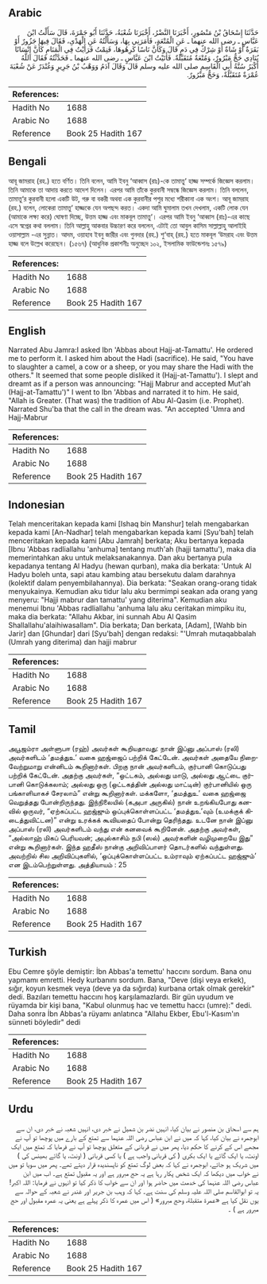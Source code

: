 ## Arabic


<div dir="rtl" lang="ar" style={{fontSize:'larger',backgroundColor:'#f8f9fa',padding:20}}>
حَدَّثَنَا إِسْحَاقُ بْنُ مَنْصُورٍ، أَخْبَرَنَا النَّضْرُ، أَخْبَرَنَا شُعْبَةُ، حَدَّثَنَا أَبُو جَمْرَةَ، قَالَ سَأَلْتُ ابْنَ عَبَّاسٍ ـ رضى الله عنهما ـ عَنِ الْمُتْعَةِ، فَأَمَرَنِي بِهَا، وَسَأَلْتُهُ عَنِ الْهَدْىِ، فَقَالَ فِيهَا جَزُورٌ أَوْ بَقَرَةٌ أَوْ شَاةٌ أَوْ شِرْكٌ فِي دَمٍ قَالَ وَكَأَنَّ نَاسًا كَرِهُوهَا، فَنِمْتُ فَرَأَيْتُ فِي الْمَنَامِ كَأَنَّ إِنْسَانًا يُنَادِي حَجٌّ مَبْرُورٌ، وَمُتْعَةٌ مُتَقَبَّلَةٌ‏.‏ فَأَتَيْتُ ابْنَ عَبَّاسٍ ـ رضى الله عنهما ـ فَحَدَّثْتُهُ فَقَالَ اللَّهُ أَكْبَرُ سُنَّةُ أَبِي الْقَاسِمِ صلى الله عليه وسلم قَالَ وَقَالَ آدَمُ وَوَهْبُ بْنُ جَرِيرٍ وَغُنْدَرٌ عَنْ شُعْبَةَ عُمْرَةٌ مُتَقَبَّلَةٌ، وَحَجٌّ مَبْرُورٌ‏.‏
</div>
<div style={{backgroundColor:'#f8f9fa',padding:20, marginBottom: 10}}><table> <thead> <tr> <th>References:</th> <th></th> </tr> </thead> <tbody><tr><td>Hadith No</td><td>1688</td></tr><tr><td>Arabic No</td><td>1688</td></tr><tr><td>Reference</td><td>Book 25 Hadith 167</td></tr></tbody></table></div>

## Bengali


<div dir="ltr" lang="bn" style={{fontSize:'larger',backgroundColor:'#f8f9fa',padding:20}}>
আবূ জামরাহ (রহ.) হতে বর্ণিত। তিনি বলেন, আমি ইবনু ‘আব্বাস (রাঃ)-কে তামাত্তু‘ হাজ্জ সম্পর্কে জিজ্ঞেস করলাম। তিনি আমাকে তা আদায় করতে আদেশ দিলেন। এরপর আমি তাঁকে কুরবানী সম্বন্ধে জিজ্ঞেস করলাম। তিনি বললেন, তামাত্তু‘র কুরবানী হলো একটি উট, গরু বা বকরী অথবা এক কুরবানীর পশুর মধ্যে শরীকানা এক অংশ। আবূ জামরাহ (রহ.) বলেন, লোকেরা তামাত্তু‘ হাজ্জকে যেন অপছন্দ করত। একদা আমি ঘুমালাম তখন দেখলাম, একটি লোক যেন (আমাকে লক্ষ্য করে) ঘোষণা দিচ্ছে, উত্তম হাজ্জ এবং মাকবূল তামাত্তু‘। এরপর আমি ইবনু ‘আব্বাস (রাঃ)-এর কাছে এসে স্বপ্নের কথা বললাম। তিনি আল্লাহু আকবার উচ্চারণ করে বললেন, এটাই তো আবুল কাসিম সাল্লাল্লাহু আলাইহি ওয়াসাল্লাম -এর সুন্নাত। আদম, ওয়াহাব ইবনু জারীর এবং গুনদার (রহ.) শু‘বাহ্ (রহ.) হতে মাকবূল ‘উমরাহ এবং উত্তম হাজ্জ বলে উল্লেখ করেছেন। (১৫৬৭) (আধুনিক প্রকাশনীঃ অনুচ্ছেদ ১০২, ইসলামিক ফাউন্ডেশনঃ ১৫৭৯)
</div>
<div style={{backgroundColor:'#f8f9fa',padding:20, marginBottom: 10}}><table> <thead> <tr> <th>References:</th> <th></th> </tr> </thead> <tbody><tr><td>Hadith No</td><td>1688</td></tr><tr><td>Arabic No</td><td>1688</td></tr><tr><td>Reference</td><td>Book 25 Hadith 167</td></tr></tbody></table></div>

## English


<div dir="ltr" lang="en" style={{fontSize:'larger',backgroundColor:'#f8f9fa',padding:20}}>
Narrated Abu Jamra:I asked Ibn 'Abbas about Hajj-at-Tamattu'. He ordered me to perform it. I asked him about the Hadi (sacrifice). He said, "You have to slaughter a camel, a cow or a sheep, or you may share the Hadi with the others." It seemed that some people disliked it (Hajj-at-Tamattu'). I slept and dreamt as if a person was announcing: "Hajj Mabrur and accepted Mut'ah (Hajj-at-Tamattu')" I went to Ibn 'Abbas and narrated it to him. He said, "Allah is Greater. (That was) the tradition of Abu Al-Qasim (i.e. Prophet). Narrated Shu'ba that the call in the dream was. "An accepted 'Umra and Hajj-Mabrur
</div>
<div style={{backgroundColor:'#f8f9fa',padding:20, marginBottom: 10}}><table> <thead> <tr> <th>References:</th> <th></th> </tr> </thead> <tbody><tr><td>Hadith No</td><td>1688</td></tr><tr><td>Arabic No</td><td>1688</td></tr><tr><td>Reference</td><td>Book 25 Hadith 167</td></tr></tbody></table></div>

## Indonesian


<div dir="ltr" lang="id" style={{fontSize:'larger',backgroundColor:'#f8f9fa',padding:20}}>
Telah menceritakan kepada kami [Ishaq bin Manshur] telah mengabarkan kepada kami [An-Nadhar] telah mengabarkan kepada kami [Syu'bah] telah menceritakan kepada kami [Abu Jamrah] berkata; Aku bertanya kepada [Ibnu 'Abbas radliallahu 'anhuma] tentang muth'ah (hajji tamattu'), maka dia memerintahkan aku untuk melaksanakannya. Dan aku bertanya pula kepadanya tentang Al Hadyu (hewan qurban), maka dia berkata: 'Untuk Al Hadyu boleh unta, sapi atau kambing atau bersekutu dalam darahnya (kolektif dalam penyembilahannya). Dia berkata: "Seakan orang-orang tidak menyukainya. Kemudian aku tidur lalu aku bermimpi seakan ada orang yang menyeru: "Hajji mabrur dan tamattu' yang diterima". Kemudian aku menemui Ibnu 'Abbas radliallahu 'anhuma lalu aku ceritakan mimpiku itu, maka dia berkata: "Allahu Akbar, ini sunnah Abu Al Qasim Shallallahu'alaihiwasallam". Dia berkata; Dan berkata, [Adam], [Wahb bin Jarir] dan [Ghundar] dari [Syu'bah] dengan redaksi: "'Umrah mutaqabbalah (Umrah yang diterima) dan hajji mabrur
</div>
<div style={{backgroundColor:'#f8f9fa',padding:20, marginBottom: 10}}><table> <thead> <tr> <th>References:</th> <th></th> </tr> </thead> <tbody><tr><td>Hadith No</td><td>1688</td></tr><tr><td>Arabic No</td><td>1688</td></tr><tr><td>Reference</td><td>Book 25 Hadith 167</td></tr></tbody></table></div>

## Tamil


<div dir="ltr" lang="ta" style={{fontSize:'larger',backgroundColor:'#f8f9fa',padding:20}}>
அபூஜம்ரா அள்ளுபஈ (ரஹ்) அவர்கள் கூறியதாவது: நான் இப்னு அப்பாஸ் (ரலி) அவர்களிடம் ‘தமத்துஉ’ வகை ஹஜ்ஜைப் பற்றிக் கேட்டேன். அவர்கள் அதையே நிறைவேற்றுமாறு என்னிடம் கூறினார்கள். பிறகு நான் அவர்களிடம், குர்பானி கொடுப்பது பற்றிக் கேட்டேன். அதற்கு அவர்கள், “ஒட்டகம், அல்லது மாடு, அல்லது ஆட்டை குர்பானி கொடுக்கலாம்; அல்லது ஒரு (ஒட்டகத்தின் அல்லது மாட்டின்) குர்பானியில் ஒரு பங்காளியாகச் சேரலாம்” என்று கூறினார்கள். மக்களோ, ‘தமத்துஉ’ வகை ஹஜ்ஜை வெறுத்தது போன்றிருந்தது. இந்நிலையில் (கஅபா அருகில்) நான் உறங்கியபோது கனவில் ஒருவர், “ஏற்கப்பட்ட ஹஜ்ஜும் ஒப்புக்கொள்ளப்பட்ட ‘தமத்துஉ’வும் (உமக்குக் கிடைத்துவிட்டன)” என்று உரக்கக் கூவியதைப் போன்று தெரிந்தது. உடனே நான் இப்னு அப்பாஸ் (ரலி) அவர்களிடம் வந்து என் கனவைக் கூறினேன். அதற்கு அவர்கள், “அல்லாஹ் மிகப் பெரியவன்; அபுல்காசிம் நபி (ஸல்) அவர்களின் வழிமுறையே இது” என்று கூறினார்கள். இந்த ஹதீஸ் நான்கு அறிவிப்பாளர் தொடர்களில் வந்துள்ளது. அவற்றில் சில அறிவிப்புகளில், ‘ஒப்புக்கொள்ளப்பட்ட உம்ராவும் ஏற்கப்பட்ட ஹஜ்ஜும்’ என இடம்பெற்றுள்ளது. அத்தியாயம் : 25
</div>
<div style={{backgroundColor:'#f8f9fa',padding:20, marginBottom: 10}}><table> <thead> <tr> <th>References:</th> <th></th> </tr> </thead> <tbody><tr><td>Hadith No</td><td>1688</td></tr><tr><td>Arabic No</td><td>1688</td></tr><tr><td>Reference</td><td>Book 25 Hadith 167</td></tr></tbody></table></div>

## Turkish


<div dir="ltr" lang="tr" style={{fontSize:'larger',backgroundColor:'#f8f9fa',padding:20}}>
Ebu Cemre şöyle demiştir: İbn Abbas'a temettu' haccını sordum. Bana onu yapmamı emretti. Hedy kurbanını sordum. Bana, "Deve (dişi veya erkek), sığır, koyun kesmek veya (deve ya da sığırda) kurbana ortak olmak gerekir" dedi. Bazıları temettu haccını hoş karşılamazlardı. Bir gün uyudum ve rüyamda bir kişi bana, "Kabul olunmuş hac ve temettu haccı (umre):" dedi. Daha sonra İbn Abbas'a rüyamı anlatınca "Allahu Ekber, Ebu'l-Kasım'ın sünneti böyledir" dedi
</div>
<div style={{backgroundColor:'#f8f9fa',padding:20, marginBottom: 10}}><table> <thead> <tr> <th>References:</th> <th></th> </tr> </thead> <tbody><tr><td>Hadith No</td><td>1688</td></tr><tr><td>Arabic No</td><td>1688</td></tr><tr><td>Reference</td><td>Book 25 Hadith 167</td></tr></tbody></table></div>

## Urdu


<div dir="rtl" lang="ur" style={{fontSize:'larger',backgroundColor:'#f8f9fa',padding:20}}>
ہم سے اسحاق بن منصور نے بیان کیا، انہیں نضر بن شمیل نے خبر دی، انہیں شعبہ نے خبر دی، ان سے ابوجمرہ نے بیان کیا، کہا کہ میں نے ابن عباس رضی اللہ عنہما سے تمتع کے بارے میں پوچھا تو آپ نے مجھے اس کے کرنے کا حکم دیا، پھر میں نے قربانی کے متعلق پوچھا تو آپ نے فرمایا کہ تمتع میں ایک اونٹ، یا ایک گائے یا ایک بکری ( کی قربانی واجب ہے ) یا کسی قربانی ( اونٹ، یا گائے بھینس کی ) میں شریک ہو جائے، ابوجمرہ نے کہا کہ بعض لوگ تمتع کو ناپسندیدہ قرار دیتے تھے۔ پھر میں سویا تو میں نے خواب میں دیکھا کہ ایک شخص پکار رہا ہے یہ حج مبرور ہے اور یہ مقبول تمتع ہے۔ اب میں ابن عباس رضی اللہ عنہما کی خدمت میں حاضر ہوا اور ان سے خواب کا ذکر کیا تو انہوں نے فرمایا: اللہ اکبر! یہ تو ابوالقاسم صلی اللہ علیہ وسلم کی سنت ہے۔ کہا کہ وہب بن جریر اور غندر نے شعبہ کے حوالہ سے یوں نقل کیا ہے «عمرة متقبلة،‏‏‏‏ وحج مبرور‏» ( اس میں عمرہ کا ذکر پہلے ہے یعنی یہ عمرہ مقبول اور حج مبرور ہے ) ۔
</div>
<div style={{backgroundColor:'#f8f9fa',padding:20, marginBottom: 10}}><table> <thead> <tr> <th>References:</th> <th></th> </tr> </thead> <tbody><tr><td>Hadith No</td><td>1688</td></tr><tr><td>Arabic No</td><td>1688</td></tr><tr><td>Reference</td><td>Book 25 Hadith 167</td></tr></tbody></table></div>